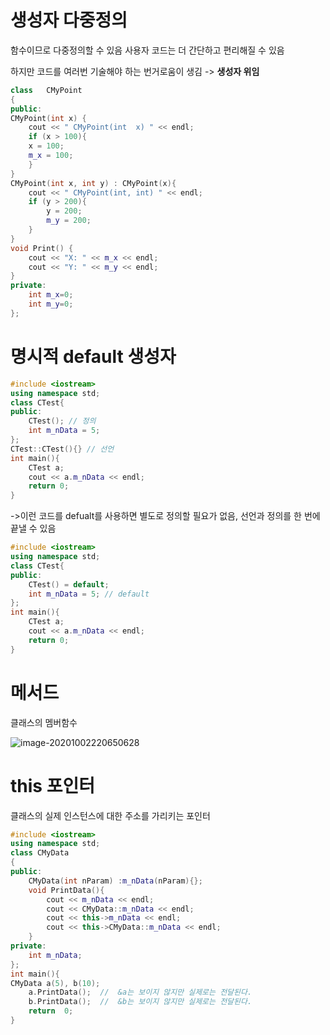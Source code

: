 # 생성자 다중정의

함수이므로 다중정의할 수 있음
사용자 코드는 더 간단하고 편리해질 수 있음

하지만 코드를 여러번 기술해야 하는 번거로움이 생김 -> **생성자 위임**

```c++
class	CMyPoint
{
public:
CMyPoint(int x) {
	cout << " CMyPoint(int	x) " <<	endl;
	if (x > 100){
	x =	100;
	m_x	= 100;
	}
}
CMyPoint(int x,	int	y) : CMyPoint(x){
	cout << " CMyPoint(int, int) " << endl;
	if (y > 200){
		y = 200;
		m_y = 200;
    }
}
void Print() {
	cout <<	"X:	" << m_x <<	endl;
	cout << "Y:	" << m_y <<	endl;
}
private:
	int	m_x=0;
	int	m_y=0;
};
```



# 명시적 default 생성자

``` c++
#include <iostream>
using namespace	std;
class CTest{
public:
	CTest(); // 정의
	int	m_nData = 5;
};
CTest::CTest(){} // 선언
int	main(){
    CTest a;
    cout <<	a.m_nData << endl;
    return 0;
}
```

->이런 코드를 defualt를 사용하면 별도로 정의할 필요가 없음, 선언과 정의를 한 번에 끝낼 수 있음

```c++
#include <iostream>
using namespace	std;
class CTest{
public:
	CTest() = default;
	int	m_nData = 5; // default
};
int	main(){
    CTest a;
    cout <<	a.m_nData << endl;
    return 0;
}
```

# 메서드

클래스의 멤버함수

![image-20201002220650628](C:\Users\user\AppData\Roaming\Typora\typora-user-images\image-20201002220650628.png)

# this 포인터

클래스의 실제 인스턴스에 대한 주소를 가리키는 포인터

```c++
#include <iostream>
using namespace std;
class CMyData
{
public:
	CMyData(int	nParam)	:m_nData(nParam){};
	void PrintData(){
        cout <<	m_nData	<< endl;
        cout <<	CMyData::m_nData << endl;
        cout << this->m_nData << endl;
        cout <<	this->CMyData::m_nData << endl;
	}
private:
    int	m_nData;
};
int	main(){
CMyData	a(5), b(10);
    a.PrintData();	//	&a는	보이지	않지만	실제로는 전달된다.
    b.PrintData();	//	&b는	보이지	않지만	실제로는 전달된다.
    return	0;
}
```

